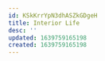 ```yaml
---
id: KSkKrrYpN3dhASZkGDgeH
title: Interior Life
desc: ''
updated: 1639759165198
created: 1639759165198
---
```


